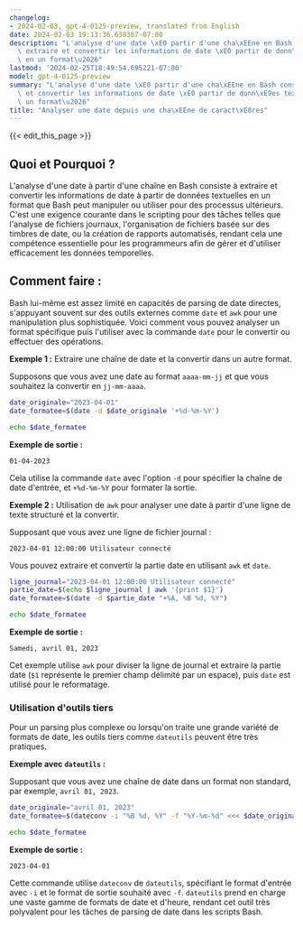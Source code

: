 ```yaml
---
changelog:
- 2024-02-03, gpt-4-0125-preview, translated from English
date: 2024-02-03 19:13:36.638367-07:00
description: "L'analyse d'une date \xE0 partir d'une cha\xEEne en Bash consiste \xE0\
  \ extraire et convertir les informations de date \xE0 partir de donn\xE9es textuelles\
  \ en un format\u2026"
lastmod: '2024-02-25T18:49:54.695221-07:00'
model: gpt-4-0125-preview
summary: "L'analyse d'une date \xE0 partir d'une cha\xEEne en Bash consiste \xE0 extraire\
  \ et convertir les informations de date \xE0 partir de donn\xE9es textuelles en\
  \ un format\u2026"
title: "Analyser une date depuis une cha\xEEne de caract\xE8res"
---
```


{{< edit_this_page >}}

## Quoi et Pourquoi ?

L'analyse d'une date à partir d'une chaîne en Bash consiste à extraire et convertir les informations de date à partir de données textuelles en un format que Bash peut manipuler ou utiliser pour des processus ultérieurs. C'est une exigence courante dans le scripting pour des tâches telles que l'analyse de fichiers journaux, l'organisation de fichiers basée sur des timbres de date, ou la création de rapports automatisés, rendant cela une compétence essentielle pour les programmeurs afin de gérer et d'utiliser efficacement les données temporelles.

## Comment faire :

Bash lui-même est assez limité en capacités de parsing de date directes, s'appuyant souvent sur des outils externes comme `date` et `awk` pour une manipulation plus sophistiquée. Voici comment vous pouvez analyser un format spécifique puis l'utiliser avec la commande `date` pour le convertir ou effectuer des opérations.

**Exemple 1 :** Extraire une chaîne de date et la convertir dans un autre format.

Supposons que vous avez une date au format `aaaa-mm-jj` et que vous souhaitez la convertir en `jj-mm-aaaa`.

```bash
date_originale="2023-04-01"
date_formatee=$(date -d $date_originale '+%d-%m-%Y')

echo $date_formatee
```

**Exemple de sortie :**
```
01-04-2023
```

Cela utilise la commande `date` avec l'option `-d` pour spécifier la chaîne de date d'entrée, et `+%d-%m-%Y` pour formater la sortie.

**Exemple 2 :** Utilisation de `awk` pour analyser une date à partir d'une ligne de texte structuré et la convertir.

Supposant que vous avez une ligne de fichier journal :

```
2023-04-01 12:00:00 Utilisateur connecté
```

Vous pouvez extraire et convertir la partie date en utilisant `awk` et `date`.

```bash
ligne_journal="2023-04-01 12:00:00 Utilisateur connecté"
partie_date=$(echo $ligne_journal | awk '{print $1}')
date_formatee=$(date -d $partie_date "+%A, %B %d, %Y")

echo $date_formatee
```

**Exemple de sortie :**
```
Samedi, avril 01, 2023
```

Cet exemple utilise `awk` pour diviser la ligne de journal et extraire la partie date (`$1` représente le premier champ délimité par un espace), puis `date` est utilisé pour le reformatage.

### Utilisation d'outils tiers

Pour un parsing plus complexe ou lorsqu'on traite une grande variété de formats de date, les outils tiers comme `dateutils` peuvent être très pratiques.

**Exemple avec `dateutils` :**

Supposant que vous avez une chaîne de date dans un format non standard, par exemple, `avril 01, 2023`.

```bash
date_originale="avril 01, 2023"
date_formatee=$(dateconv -i "%B %d, %Y" -f "%Y-%m-%d" <<< $date_originale)

echo $date_formatee
```

**Exemple de sortie :**
```
2023-04-01
```

Cette commande utilise `dateconv` de `dateutils`, spécifiant le format d'entrée avec `-i` et le format de sortie souhaité avec `-f`. `dateutils` prend en charge une vaste gamme de formats de date et d'heure, rendant cet outil très polyvalent pour les tâches de parsing de date dans les scripts Bash.
